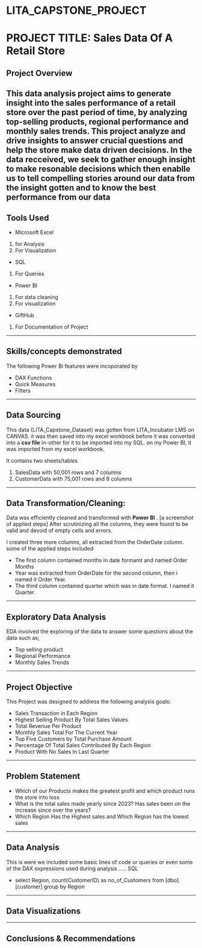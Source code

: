 # LITA_CAPSTONE_PROJECT

# PROJECT TITLE: Sales Data Of A Retail Store

## Project Overview
This data analysis project aims to generate insight into the sales performance of a retail store over the past period of time, by analyzing top-selling products, regional performance and monthly sales trends. This project  analyze and drive insights to answer crucial questions and help the store make data driven decisions.
In the data recceived, we seek to gather enough insight to make resonable decisions which then enablle us to tell compelling stories around our data from the insight gotten and to know the best performance from our data
--------
## Tools Used
- Microsoft Excel
 1. for Analysis
 2. For Visualization

- SQL
1. For Queries

 - Power BI
  1. For data cleaning
  2. For visualization

- GiftHub
1. For Documentation of Project
-------------- 
## Skills/concepts demonstrated
The following Power Bi features were incoporated by
- DAX Functions
- Quick Measures
- Filters
---------------
## Data Sourcing
This data (LITA_Capstone_Dataset) was gotten from LITA_Incubator LMS on CANVAS. it was then saved into my excel workbook before it was converted  into a **csv file** in-other for it to be imported into my SQL. on my Power BI, it was imported from my excel workbook.

It contains two sheets/tables

1. SalesData with 50,001 rows and 7 columns 
2. CustomerData with 75,001 rows and 8 columns
------------------
## Data Transformation/Cleaning:
Data was efficiently cleaned and transformed with **Power BI** . [a screenshot of applied steps] 
After scrutinizing all the columns, they were found to be valid and  devoid of empty cells and errors.

I created three more columns, all extracted from the OrderDate column. some of the applied steps included

- The first column contained months in date formamt and named Order Months
- Year was extracted from OrderDate for the second column, then i named it Order Year.
- The third column contained quarter which was in date format. I named it Quarter.
![]()
-----------------
## Exploratory Data Analysis
EDA involved the exploring of the data to answer some questions about the data such as;
- Top selling product
- Regional Performance
- Monthly Sales Trends
-------------------
## Project Objective
This Project was designed to address the following analysis goals:
- Sales Transaction in Each Region
- Highest Selling Product By Total Sales Values
- Total Revenue Per Product
- Monthly Sales Total For The Current Year
- Top Five Customers by Total Purchase Amount
- Percentage Of Total Sales Contributed By Each Region
- Product With No Sales In Last Quarter
----------------
## Problem Statement
- Which of our Products makes the greatest profit and which product runs the store into loss
- What is the total sales made yearly since 2023? Has sales been on the increase since over the years?
- Which Region Has the Highest sales and Which Region has the lowest sales
-------------
## Data Analysis 
This is were we included some basic lines of code or queries or even some of the DAX expressions used during analysis
..... SQL
- select Region, count(CustomerID) as no_of_Customers from [dbo].[customer]
group by Region
----------
## Data Visualizations

--------
## Conclusions & Recommendations
